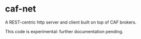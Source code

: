 # caf-net
A REST-centric http server and client built on top of CAF brokers.

This code is experimental: further documentation pending.
